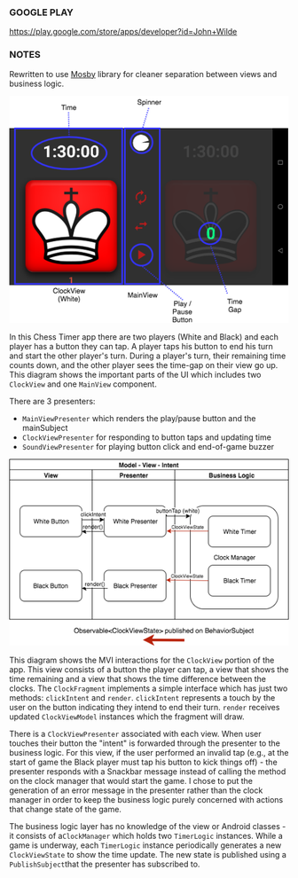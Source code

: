 ### GOOGLE PLAY

<https://play.google.com/store/apps/developer?id=John+Wilde>

### NOTES
Rewritten to use [Mosby](http://hannesdorfmann.com/android/mosby3-mvi-1) library for cleaner separation between views and business logic.

![Chess Clock](markup.png)

In this Chess Timer app there are two players (White and Black) and each player has a button they can tap.  A player taps his button to end his turn and start the other player's turn.  During a player's turn, their remaining time counts down, and the other player sees the time-gap on their view go up.  This diagram shows the important parts of the UI which includes two `ClockView` and one `MainView` component. 

There are 3 presenters:
* `MainViewPresenter` which renders the play/pause button and the mainSubject
* `ClockViewPresenter` for responding to button taps and updating time
* `SoundViewPresenter` for playing button click and end-of-game buzzer

![MVI diagram for the ClockViewPresenter](mvi.png)


This diagram shows the MVI interactions for the `ClockView` portion of the app. This view consists of a button the player can tap, a view that shows the time remaining and a view that shows the time difference between the clocks. The `ClockFragment` implements a simple interface which has just two methods: `clickIntent` and `render`.  `clickIntent` represents a touch by the user on the button indicating they intend to end their turn.  `render` receives updated `ClockViewModel` instances which the fragment will draw.

There is a `ClockViewPresenter` associated with each view. When user touches their button the "intent" is forwarded through the presenter to the business logic.  For this view, if the user performed an invalid tap (e.g., at the start of game the Black player must tap his button to kick things off) - the presenter responds with a Snackbar message instead of calling the method on the clock manager that would start the game.  I chose to put the generation of an error message in the presenter rather than the clock manager in order to keep the business logic purely concerned with actions that change state of the game.

The business logic layer has no knowledge of the view or Android classes - it consists of a`ClockManager` which holds two `TimerLogic` instances.  While a game is underway, each `TimerLogic` instance periodically generates a new 
`ClockViewState` to show the time update.  The new state is published using a `PublishSubject`that the presenter has subscribed to.
